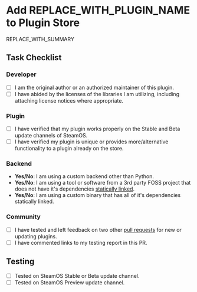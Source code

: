 <!--
    READ ALL COMMENTS IN THIS TEMPLATE BEFORE SUBMITTING YOUR PR!

    This template is for adding a new plugin to the store. If you are taking any other action, please start over by creating a new pull request and selecting the appropriate template.

    If you have not already, please read the review and testing page on the wiki.
    https://wiki.deckbrew.xyz/plugin-dev/review-and-testing

    Before submitting, make sure you have done the following:
    - Tested two other plugins and left feedback on their PRs as described below.
    - Replaced REPLACE_WITH_PLUGIN_NAME and REPLACE_WITH_SUMMARY with the appropriate information.
    - Filled out the Task Checklist, including the Yes/No questions.
    - Deleted the unnecessary testing checkbox.
-->

# Add REPLACE_WITH_PLUGIN_NAME to Plugin Store

<!--
    Include a detailed summary of what the plugin does, attaching images or videos if necessary. If your plugin has similar functionality to another plugin on the store, explain how it differs and why your plugin should be allowed on the store.
-->

REPLACE_WITH_SUMMARY

## Task Checklist

<!--
    For checkboxes, change [ ] to [x] to check the box.
    For Yes/No questions, replace "Yes/No" with "Yes" or "No".
-->

### Developer

- [ ] I am the original author or an authorized maintainer of this plugin.
- [ ] I have abided by the licenses of the libraries I am utilizing, including attaching license notices where appropriate.

### Plugin

- [ ] I have verified that my plugin works properly on the Stable and Beta update channels of SteamOS.
- [ ] I have verified my plugin is unique or provides more/alternative functionality to a plugin already on the store.

### Backend

- **Yes/No**: I am using a custom backend other than Python.
- **Yes/No**: I am using a tool or software from a 3rd party FOSS project that does not have it's dependencies [statically linked](https://en.wikipedia.org/wiki/Static_library).
- **Yes/No**: I am using a custom binary that has all of it's dependencies statically linked.

### Community

<!--
    Please submit both of your testing reports before creating your PR. You will need to link the comments you left in a comment on this PR.

    If no plugin additions or updates are ready for testing at this time, then you may ignore this checkbox. You may be asked to test new plugins as they are submitted.
-->

- [ ] I have tested and left feedback on two other [pull requests][pulls] for new or updating plugins.
- [ ] I have commented links to my testing report in this PR.

## Testing

<!--
    DO NOT FORGET THIS STEP! Otherwise, testers may incorrectly test your plugin.

    If your plugin uses the provided Python backend and React frontend, your plugin must be tested on the Stable or Beta update channel of SteamOS. REMOVE the line with the Preview checkbox below.

    If your plugin uses a custom backend or pre-build binaries without statically linked dependency (ex. glibc), your plugin must be tested on the SteamOS Preview update channel. REMOVE the line with the Stable or Beta checkbox below.
-->

- [ ] Tested on SteamOS Stable or Beta update channel.
- [ ] Tested on SteamOS Preview update channel.

[pulls]: https://github.com/steamdeckHomebrew/decky-plugin-database/pulls?q=is%3Apr+is%3Aopen+sort%3Acreated-desc+-status%3Afailure+-draft%3Atrue+-author%3A%40me
